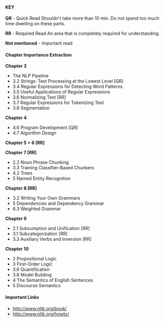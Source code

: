 #### KEY
**QR** - Quick Read
Shouldn't take more than 10 min. Do not spend too much time dwelling on these parts.

**RR** - Required Read
An area that is completely required for understanding.

**Not mentioned** - Important read

#### Chapter Importance Extraction
**Chapter 3**
- The NLP Pipeline
- 3.2 Strings: Text Processing at the Lowest Level [QR]
- 3.4 Regular Expressions for Detecting Word Patterns
- 3.5 Useful Applications of Regular Expressions
- 3.6 Normalizing Text [RR]
- 3.7 Regular Expressions for Tokenizing Text
- 3.8 Segmentation

**Chapter 4**
- 4.6 Program Development [QR]
- 4.7 Algorithm Design

**Chapter 5 + 6 [RR]**

**Chapter 7 [RR]**
- 2.2 Noun Phrase Chunking
- 3.3 Training Classifier-Based Chunkers
- 4.2 Trees
- 5 Named Entity Recognition

**Chapter 8 [RR]**
- 3.2 Writing Your Own Grammars
- 5 Dependencies and Dependency Grammar
- 6.3 Weighted Grammar

**Chapter 9**
- 2.1 Subsumption and Unification [RR]
- 3.1 Subcategorization [RR]
- 3.3 Auxiliary Verbs and Inversion [RR]

**Chapter 10**
- 2 Propositional Logic
- 3 First-Order Logic
- 3.6 Quantification
- 3.8 Model Building
- 4 The Semantics of English Sentences
- 5 Discourse Semantics

#### Important Links
- http://www.nltk.org/book/
- http://www.nltk.org/howto/
